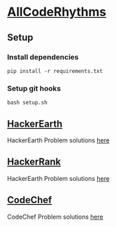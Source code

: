 # [AllCodeRhythms](https://github.com/keshav143420/AllCodeRhythms)
## Setup
### Install dependencies
`pip install -r requirements.txt`
### Setup git hooks
`bash setup.sh`

## [HackerEarth](https://www.hackerearth.com/)
HackerEarth Problem solutions [here](./hackerearth)

## [HackerRank](https://www.hackerrank.com/)
HackerEarth Problem solutions [here](./hackerrank)

## [CodeChef](https://www.codechef.com/)
CodeChef Problem solutions [here](./codechef)
